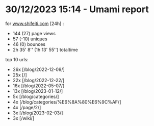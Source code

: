 # 30/12/2023 15:14 - Umami report
for www.shifeiti.com [24h] :

 - 144 (27) page views
 - 57 (-10) uniques
 - 46 (0) bounces
 - 2h 35' 8'' (1h 13' 55'') totaltime


top 10 urls:
 - 26x [/blog/2022-12-09/]
 - 25x [/]
 - 22x [/blog/2022-12-22/]
 - 16x [/blog/2022-05-07/]
 - 13x [/blog/2023-01-12/]
 - 5x [/blog/categories/]
 - 4x [/blog/categories/%E6%8A%80%E6%9C%AF/]
 - 4x [/page/2/]
 - 3x [/blog/2023-02-03/]
 - 3x [/wiki/]


